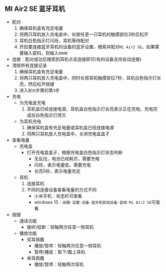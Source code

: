 ## MI Air2 SE 蓝牙耳机
* 配对
    1. 确保耳机盒有充足电量
    2. 将两只耳机放入充电盒中，长按任意一只耳机的触摸部位3秒后松开
    3. 耳机白色指示灯闪烁，耳机等待配对
    4. 开启要连接蓝牙耳机的设备的蓝牙设置，搜索并配对`Mi Air2 SE`。如果需要输入密码，则输入`0000`
* 连接：配对成功后搜索到耳机点击连接即可(有的设备支持自动连接) 
* 清除所有连接记录 
    1. 确保耳机盒有充足电量
    1. 将两只耳机放入充电盒中，同时长按耳机触摸部位7秒，耳机白色指示灯长亮，然后松开按键
    1. 进入`配对`步骤的第` 3 `步 
* 充电
    * 为充电盒充电
        1. 耳机盒已经连接电源，耳机盒白色指示灯长亮表示正在充电，充电完成后白色指示灯熄灭
    * 为耳机充电
        1. 确保耳机盒有充足电量或耳机盒已经连接电源
        2. 将两只耳机放入充电盒中，关闭充电盒盖子
* 查看电量
    * 充电盒
        * 打开充电盒盖子，根据充电盒白色指示灯状态判断
            * 无反应。电池已经耗尽，需要充电
            * 闪烁，表示电量低，需要充电
            * 长亮5秒，表示电量充足
    * 耳机
        1. 连接耳机
        1. 不同的连接设备查看电量的方式不同
            * 小米手机：状态栏可查看 
            * windows 10：`田键-设置-设备-蓝牙和其他设备-音频-Mi Air2 SE`可查看
* 按键
    * 通话功能
        * 接听/挂断：轻触两次任意一侧耳机
    * 播放功能
        * 双耳佩戴
            * 播放/暂停：轻触两次任意一侧耳机
            * 暂停/播放：取下/戴上耳机
        * 单耳佩戴 
            * 播放/暂停：轻触两次耳机